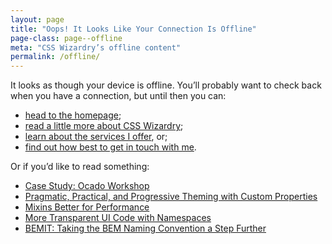 ```yaml
---
layout: page
title: "Oops! It Looks Like Your Connection Is Offline"
page-class: page--offline
meta: "CSS Wizardry’s offline content"
permalink: /offline/
---
```


It looks as though your device is offline. You’ll probably want to check back
when you have a connection, but until then you can:

* [head to the homepage](/);
* [read a little more about CSS Wizardry](/about/);
* [learn about the services I offer](/services/), or;
* [find out how best to get in touch with me](/contact/).

Or if you’d like to read something:

* [Case Study: Ocado Workshop](/case-studies/ocado-workshop/)
* [Pragmatic, Practical, and Progressive Theming with Custom Properties](/2016/10/pragmatic-practical-progressive-theming-with-custom-properties/)
* [Mixins Better for Performance](/2016/02/mixins-better-for-performance/)
* [More Transparent UI Code with Namespaces](/2015/03/more-transparent-ui-code-with-namespaces/)
* [BEMIT: Taking the BEM Naming Convention a Step Further](/2015/08/bemit-taking-the-bem-naming-convention-a-step-further/)

